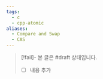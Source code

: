 ```yaml
---
tags:
  - c
  - cpp-atomic
aliases:
  - Compare and Swap
  - CAS
---
```

> [!fail]- 본 글은 #draft 상태입니다.
> - [ ] 내용 추가